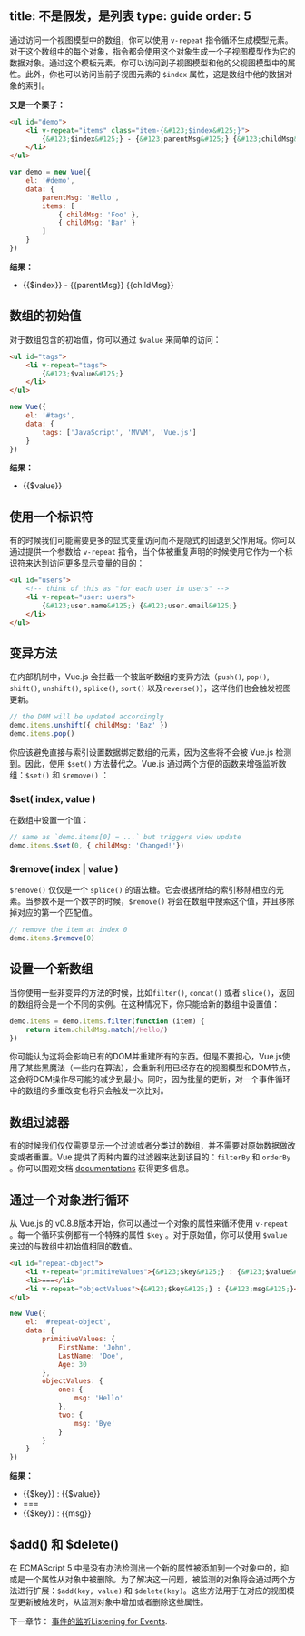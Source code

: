 title: 不是假发，是列表
type: guide
order: 5
---

通过访问一个视图模型中的数组，你可以使用 `v-repeat` 指令循环生成模型元素。对于这个数组中的每个对象，指令都会使用这个对象生成一个子视图模型作为它的数据对象。通过这个模板元素，你可以访问到子视图模型和他的父视图模型中的属性。此外，你也可以访问当前子视图元素的 `$index` 属性，这是数组中他的数据对象的索引。

**又是一个栗子：**

``` html
<ul id="demo">
    <li v-repeat="items" class="item-{&#123;$index&#125;}">
        {&#123;$index&#125;} - {&#123;parentMsg&#125;} {&#123;childMsg&#125;}
    </li>
</ul>
```

``` js
var demo = new Vue({
    el: '#demo',
    data: {
        parentMsg: 'Hello',
        items: [
            { childMsg: 'Foo' },
            { childMsg: 'Bar' }
        ]
    }
})
```

**结果：**

<ul id="demo"><li v-repeat="items" class="item-{&#123;$index&#125;}">{&#123;$index&#125;} - {&#123;parentMsg&#125;} {&#123;childMsg&#125;}</li></ul>
<script>
var demo = new Vue({
    el: '#demo',
    data: {
        parentMsg: 'Hello',
        items: [
            { childMsg: 'Foo' },
            { childMsg: 'Bar' }
        ]
    }
})
</script>

## 数组的初始值

对于数组包含的初始值，你可以通过 `$value` 来简单的访问：

``` html
<ul id="tags">
    <li v-repeat="tags">
        {&#123;$value&#125;}
    </li>
</ul>
```

``` js
new Vue({
    el: '#tags',
    data: {
        tags: ['JavaScript', 'MVVM', 'Vue.js']
    }
})
```

**结果：**
<ul id="tags" class="demo"><li v-repeat="tags">{&#123;$value&#125;}</li></ul>
<script>
new Vue({
    el: '#tags',
    data: {
        tags: ['JavaScript', 'MVVM', 'Vue.js']
    }
})
</script>

## 使用一个标识符

有的时候我们可能需要更多的显式变量访问而不是隐式的回退到父作用域。你可以通过提供一个参数给 `v-repeat` 指令，当个体被重复声明的时候使用它作为一个标识符来达到访问更多显示变量的目的：

``` html
<ul id="users">
    <!-- think of this as "for each user in users" -->
    <li v-repeat="user: users">
        {&#123;user.name&#125;} {&#123;user.email&#125;}
    </li>
</ul>
```

## 变异方法

在内部机制中，Vue.js 会拦截一个被监听数组的变异方法（`push()`, `pop()`, `shift()`, `unshift()`, `splice()`, `sort()` 以及`reverse()`），这样他们也会触发视图更新。

``` js
// the DOM will be updated accordingly
demo.items.unshift({ childMsg: 'Baz' })
demo.items.pop()
```

你应该避免直接与索引设置数据绑定数组的元素，因为这些将不会被 Vue.js 检测到。因此，使用 `$set()` 方法替代之。Vue.js 通过两个方便的函数来增强监听数组：`$set()` 和 `$remove()` ：

### $set( index, value )

在数组中设置一个值：

``` js
// same as `demo.items[0] = ...` but triggers view update
demo.items.$set(0, { childMsg: 'Changed!'})
```

### $remove( index | value )

`$remove()` 仅仅是一个 `splice()` 的语法糖。它会根据所给的索引移除相应的元素。当参数不是一个数字的时候，`$remove()` 将会在数组中搜索这个值，并且移除掉对应的第一个匹配值。

``` js
// remove the item at index 0
demo.items.$remove(0)
```

## 设置一个新数组

当你使用一些非变异的方法的时候，比如`filter()`, `concat()` 或者 `slice()`，返回的数组将会是一个不同的实例。在这种情况下，你只能给新的数组中设置值：

``` js
demo.items = demo.items.filter(function (item) {
    return item.childMsg.match(/Hello/)
})
```
你可能认为这将会影响已有的DOM并重建所有的东西。但是不要担心，Vue.js使用了某些黑魔法（一些内在算法），会重新利用已经存在的视图模型和DOM节点，这会将DOM操作尽可能的减少到最小。同时，因为批量的更新，对一个事件循环中的数组的多重改变也将只会触发一次比对。

## 数组过滤器

有的时候我们仅仅需要显示一个过滤或者分类过的数组，并不需要对原始数据做改变或者重置。Vue 提供了两种内置的过滤器来达到该目的：`filterBy` 和 `orderBy` 。你可以围观文档 [documentations](/api/filters.html#filterBy) 获得更多信息。

## 通过一个对象进行循环

从 Vue.js 的 v0.8.8版本开始，你可以通过一个对象的属性来循环使用 `v-repeat` 。每一个循环实例都有一个特殊的属性 `$key` 。对于原始值，你可以使用 `$value` 来过的与数组中初始值相同的数值。

``` html
<ul id="repeat-object">
    <li v-repeat="primitiveValues">{&#123;$key&#125;} : {&#123;$value&#125;}</li>
    <li>===</li>
    <li v-repeat="objectValues">{&#123;$key&#125;} : {&#123;msg&#125;}</li>
</ul>
```

``` js
new Vue({
    el: '#repeat-object',
    data: {
        primitiveValues: {
            FirstName: 'John',
            LastName: 'Doe',
            Age: 30
        },
        objectValues: {
            one: {
                msg: 'Hello'
            },
            two: {
                msg: 'Bye'
            }
        }
    }
})
```

**结果：**
<ul id="repeat-object" class="demo"><li v-repeat="primitiveValues">{&#123;$key&#125;} : {&#123;$value&#125;}</li><li>===</li><li v-repeat="objectValues">{&#123;$key&#125;} : {&#123;msg&#125;}</li></ul>
<script>
new Vue({
    el: '#repeat-object',
    data: {
        primitiveValues: {
            FirstName: 'John',
            LastName: 'Doe',
            Age: 30
        },
        objectValues: {
            one: {
                msg: 'Hello'
            },
            two: {
                msg: 'Bye'
            }
        }
    }
})
</script>

## $add() 和 $delete()

在 ECMAScript 5 中是没有办法检测出一个新的属性被添加到一个对象中的，抑或是一个属性从对象中被删除。为了解决这一问题，被监测的对象将会通过两个方法进行扩展：`$add(key, value)` 和 `$delete(key)`。这些方法用于在对应的视图模型更新被触发时，从监测对象中增加或者删除这些属性。

下一章节： [事件的监听Listening for Events](./events.html).
